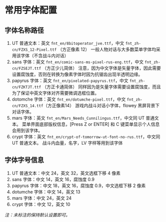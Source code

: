 # 常用字体配置

## 字体名称路径

1. UT 普通文本：英文 `fnt_en/8bitoperator_jve.ttf`，中文 `fnt_zh-cn/FZXS_12-Pixel.ttf` （方正像素 12）
   一般人物对话与大多数菜单字体均采用该字体（不含战斗内对话）
2. sans 字体：英文 `fnt_en/comic-sans-ms-pixel-rus-eng.ttf`，中文 `fnt_zh-cn/FZSEJT.ttf` （方正少儿简体）
   注意，因为中文字体是矢量字体，因此需要设置腐蚀度，否则在转换为像素字体时因为抗锯齿出现半透明边缘。
3. papyrus 字体：英文 `fnt_en/pixelated-papyrus.ttf`，中文 `fnt_zh-cn/FZKTJT.ttf` （方正卡通简体）
   同样因为是矢量字体需要设置腐蚀度，而且为了保证中英文字体对齐需要微调选框位置。
4. dotomche 字体：英文 `fnt_en/dotumche-pixel.ttf`，中文 `fnt_zh-cn/FZXS_14.ttf`（方正像素14）
   游戏内战斗对话小字体，flowey 黑屏背景下对话字体。
5. mars 字体：英文 `fnt_en/Mars_Needs_Cunnilingus.ttf`，中文同 UT 普通文本。
   菜单界面底部版权信息，[Press Z or ENTER] 和 C 键菜单显示个人信息会用到该字体。
6. crypt 字体：英文 `fnt_en/crypt-of-tomorrow-ut-font-no-rus.ttf`，中文同 UT 普通文本。
   战斗内血量，名字，LV 字样等用到该字体

## 字体字号信息

1. UT 普通文本：中文 24，英文 32，英文选框下移 4 像素
2. sans 字体：中文 14，英文 16，腐蚀度 0.9
3. papyrus 字体：中文 18，英文 16，腐蚀度 0.9，中文选框下移 2 像素
4. dotumche 字体：中文 14，英文 13
5. mars 字体：中文 24，英文 24
6. crypt 字体：中文 12，英文 10

*注：未标注的保持默认设置即可。*
